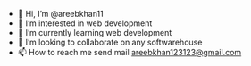 - 👋 Hi, I’m @areebkhan11
- 👀 I’m interested in web development
- 🌱 I’m currently learning web development
- 💞️ I’m looking to collaborate on any softwarehouse 
- 📫 How to reach me send mail areebkhan123123@gmail.com

<!---
areebkhan11/areebkhan11 is a ✨ special ✨ repository because its `README.md` (this file) appears on your GitHub profile.
You can click the Preview link to take a look at your changes.
--->
